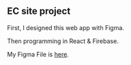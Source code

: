 ## EC site project

First, I designed this web app with Figma.

Then programming in React & Firebase.

My Figma File is [here](https://www.figma.com/file/lGDtnb09hVHtfUzHmBqzm7/EC_APP?node-id=0%3A1).
